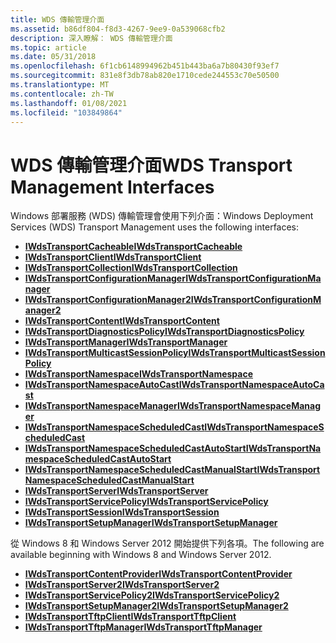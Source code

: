 ```yaml
---
title: WDS 傳輸管理介面
ms.assetid: b86df804-f8d3-4267-9ee9-0a539068cfb2
description: 深入瞭解： WDS 傳輸管理介面
ms.topic: article
ms.date: 05/31/2018
ms.openlocfilehash: 6f1cb6148994962b451b443ba6a7b80430f93ef7
ms.sourcegitcommit: 831e8f3db78ab820e1710cede244553c70e50500
ms.translationtype: MT
ms.contentlocale: zh-TW
ms.lasthandoff: 01/08/2021
ms.locfileid: "103849864"
---
```

# <a name="wds-transport-management-interfaces"></a><span data-ttu-id="15803-103">WDS 傳輸管理介面</span><span class="sxs-lookup"><span data-stu-id="15803-103">WDS Transport Management Interfaces</span></span>

<span data-ttu-id="15803-104">Windows 部署服務 (WDS) 傳輸管理會使用下列介面：</span><span class="sxs-lookup"><span data-stu-id="15803-104">Windows Deployment Services (WDS) Transport Management uses the following interfaces:</span></span>

-   [<span data-ttu-id="15803-105">**IWdsTransportCacheable**</span><span class="sxs-lookup"><span data-stu-id="15803-105">**IWdsTransportCacheable**</span></span>](/windows/desktop/api/Wdstptmgmt/nn-wdstptmgmt-iwdstransportcacheable)
-   [<span data-ttu-id="15803-106">**IWdsTransportClient**</span><span class="sxs-lookup"><span data-stu-id="15803-106">**IWdsTransportClient**</span></span>](/windows/desktop/api/Wdstptmgmt/nn-wdstptmgmt-iwdstransportclient)
-   [<span data-ttu-id="15803-107">**IWdsTransportCollection**</span><span class="sxs-lookup"><span data-stu-id="15803-107">**IWdsTransportCollection**</span></span>](/windows/desktop/api/Wdstptmgmt/nn-wdstptmgmt-iwdstransportcollection)
-   [<span data-ttu-id="15803-108">**IWdsTransportConfigurationManager**</span><span class="sxs-lookup"><span data-stu-id="15803-108">**IWdsTransportConfigurationManager**</span></span>](/windows/desktop/api/Wdstptmgmt/nn-wdstptmgmt-iwdstransportconfigurationmanager)
-   [<span data-ttu-id="15803-109">**IWdsTransportConfigurationManager2**</span><span class="sxs-lookup"><span data-stu-id="15803-109">**IWdsTransportConfigurationManager2**</span></span>](/windows/desktop/api/Wdstptmgmt/nn-wdstptmgmt-iwdstransportconfigurationmanager2)
-   [<span data-ttu-id="15803-110">**IWdsTransportContent**</span><span class="sxs-lookup"><span data-stu-id="15803-110">**IWdsTransportContent**</span></span>](/windows/desktop/api/Wdstptmgmt/nn-wdstptmgmt-iwdstransportcontent)
-   [<span data-ttu-id="15803-111">**IWdsTransportDiagnosticsPolicy**</span><span class="sxs-lookup"><span data-stu-id="15803-111">**IWdsTransportDiagnosticsPolicy**</span></span>](/windows/desktop/api/Wdstptmgmt/nn-wdstptmgmt-iwdstransportdiagnosticspolicy)
-   [<span data-ttu-id="15803-112">**IWdsTransportManager**</span><span class="sxs-lookup"><span data-stu-id="15803-112">**IWdsTransportManager**</span></span>](/windows/desktop/api/Wdstptmgmt/nn-wdstptmgmt-iwdstransportmanager)
-   [<span data-ttu-id="15803-113">**IWdsTransportMulticastSessionPolicy**</span><span class="sxs-lookup"><span data-stu-id="15803-113">**IWdsTransportMulticastSessionPolicy**</span></span>](/windows/desktop/api/Wdstptmgmt/nn-wdstptmgmt-iwdstransportmulticastsessionpolicy)
-   [<span data-ttu-id="15803-114">**IWdsTransportNamespace**</span><span class="sxs-lookup"><span data-stu-id="15803-114">**IWdsTransportNamespace**</span></span>](/windows/desktop/api/Wdstptmgmt/nn-wdstptmgmt-iwdstransportnamespace)
-   [<span data-ttu-id="15803-115">**IWdsTransportNamespaceAutoCast**</span><span class="sxs-lookup"><span data-stu-id="15803-115">**IWdsTransportNamespaceAutoCast**</span></span>](/windows/win32/api/wdstptmgmt/nn-wdstptmgmt-iwdstransportnamespaceautocast)
-   [<span data-ttu-id="15803-116">**IWdsTransportNamespaceManager**</span><span class="sxs-lookup"><span data-stu-id="15803-116">**IWdsTransportNamespaceManager**</span></span>](/windows/desktop/api/Wdstptmgmt/nn-wdstptmgmt-iwdstransportnamespacemanager)
-   [<span data-ttu-id="15803-117">**IWdsTransportNamespaceScheduledCast**</span><span class="sxs-lookup"><span data-stu-id="15803-117">**IWdsTransportNamespaceScheduledCast**</span></span>](/windows/desktop/api/Wdstptmgmt/nn-wdstptmgmt-iwdstransportnamespacescheduledcast)
-   [<span data-ttu-id="15803-118">**IWdsTransportNamespaceScheduledCastAutoStart**</span><span class="sxs-lookup"><span data-stu-id="15803-118">**IWdsTransportNamespaceScheduledCastAutoStart**</span></span>](/windows/desktop/api/Wdstptmgmt/nn-wdstptmgmt-iwdstransportnamespacescheduledcastautostart)
-   [<span data-ttu-id="15803-119">**IWdsTransportNamespaceScheduledCastManualStart**</span><span class="sxs-lookup"><span data-stu-id="15803-119">**IWdsTransportNamespaceScheduledCastManualStart**</span></span>](/windows/win32/api/wdstptmgmt/nn-wdstptmgmt-iwdstransportnamespacescheduledcastmanualstart)
-   [<span data-ttu-id="15803-120">**IWdsTransportServer**</span><span class="sxs-lookup"><span data-stu-id="15803-120">**IWdsTransportServer**</span></span>](/windows/desktop/api/Wdstptmgmt/nn-wdstptmgmt-iwdstransportserver)
-   [<span data-ttu-id="15803-121">**IWdsTransportServicePolicy**</span><span class="sxs-lookup"><span data-stu-id="15803-121">**IWdsTransportServicePolicy**</span></span>](/windows/desktop/api/Wdstptmgmt/nn-wdstptmgmt-iwdstransportservicepolicy)
-   [<span data-ttu-id="15803-122">**IWdsTransportSession**</span><span class="sxs-lookup"><span data-stu-id="15803-122">**IWdsTransportSession**</span></span>](/windows/desktop/api/Wdstptmgmt/nn-wdstptmgmt-iwdstransportsession)
-   [<span data-ttu-id="15803-123">**IWdsTransportSetupManager**</span><span class="sxs-lookup"><span data-stu-id="15803-123">**IWdsTransportSetupManager**</span></span>](/windows/desktop/api/Wdstptmgmt/nn-wdstptmgmt-iwdstransportsetupmanager)

<span data-ttu-id="15803-124">從 Windows 8 和 Windows Server 2012 開始提供下列各項。</span><span class="sxs-lookup"><span data-stu-id="15803-124">The following are available beginning with Windows 8 and Windows Server 2012.</span></span>

-   [<span data-ttu-id="15803-125">**IWdsTransportContentProvider**</span><span class="sxs-lookup"><span data-stu-id="15803-125">**IWdsTransportContentProvider**</span></span>](/windows/desktop/api/Wdstptmgmt/nn-wdstptmgmt-iwdstransportcontentprovider)
-   [<span data-ttu-id="15803-126">**IWdsTransportServer2**</span><span class="sxs-lookup"><span data-stu-id="15803-126">**IWdsTransportServer2**</span></span>](/windows/desktop/api/Wdstptmgmt/nn-wdstptmgmt-iwdstransportserver2)
-   [<span data-ttu-id="15803-127">**IWdsTransportServicePolicy2**</span><span class="sxs-lookup"><span data-stu-id="15803-127">**IWdsTransportServicePolicy2**</span></span>](/windows/desktop/api/Wdstptmgmt/nn-wdstptmgmt-iwdstransportservicepolicy2)
-   [<span data-ttu-id="15803-128">**IWdsTransportSetupManager2**</span><span class="sxs-lookup"><span data-stu-id="15803-128">**IWdsTransportSetupManager2**</span></span>](/windows/desktop/api/Wdstptmgmt/nn-wdstptmgmt-iwdstransportsetupmanager2)
-   [<span data-ttu-id="15803-129">**IWdsTransportTftpClient**</span><span class="sxs-lookup"><span data-stu-id="15803-129">**IWdsTransportTftpClient**</span></span>](/windows/desktop/api/Wdstptmgmt/nn-wdstptmgmt-iwdstransporttftpclient)
-   [<span data-ttu-id="15803-130">**IWdsTransportTftpManager**</span><span class="sxs-lookup"><span data-stu-id="15803-130">**IWdsTransportTftpManager**</span></span>](/windows/desktop/api/Wdstptmgmt/nn-wdstptmgmt-iwdstransporttftpmanager)

 

 

